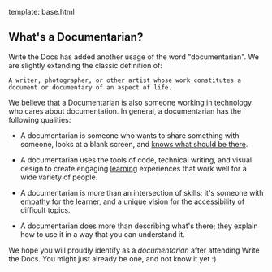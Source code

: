 template: base.html

## What's a Documentarian?

Write the Docs has added another usage of the word "documentarian".
We are slightly extending the classic definition of:

	A writer, photographer, or other artist whose work constitutes a document or documentary of an aspect of life.

We believe that a Documentarian is also someone working in technology who cares about documentation.
In general,
a documentarian has the following qualities:

  * A documentarian is someone who wants to share something with someone, looks at a blank screen, and [knows what should be there](http://www.brainyquote.com/quotes/quotes/m/michelange161309.html).

  * A documentarian uses the tools of code, technical writing, and visual design to create engaging [learning](http://www.makinglearningvisibleresources.org/documentation-when-does-it-make-learning-visible.html) experiences that work well for a wide variety of people.

  * A documentarian is more than an intersection of skills; it's someone with [empathy](http://alexwarren.co.uk/2013/06/26/documentation-empathy/) for the learner, and a unique vision for the accessibility of difficult topics.

  * A documentarian does more than describing what's there; they explain how to use it in a way that you can understand it.

We hope you will proudly identify as a *documentarian* after attending Write the Docs.
You might just already be one,
and not know it yet :)
